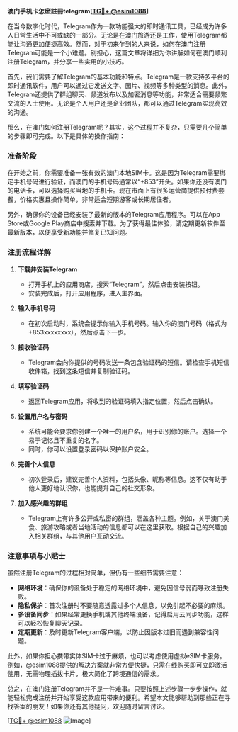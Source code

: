 **澳门手机卡怎麽註冊telegram[[TG💪+ @esim1088](https://t.me/s/esim1088)]**

在当今数字化时代，Telegram作为一款功能强大的即时通讯工具，已经成为许多人日常生活中不可或缺的一部分。无论是在澳门旅游还是工作，使用Telegram都能让沟通更加便捷高效。然而，对于初来乍到的人来说，如何在澳门注册Telegram可能是一个小难题。别担心，这篇文章将详细为你讲解如何在澳门顺利注册Telegram，并分享一些实用的小技巧。

首先，我们需要了解Telegram的基本功能和特点。Telegram是一款支持多平台的即时通讯软件，用户可以通过它发送文字、图片、视频等多种类型的消息。此外，Telegram还提供了群组聊天、频道发布以及加密消息等功能，非常适合需要频繁交流的人士使用。无论是个人用户还是企业团队，都可以通过Telegram实现高效的沟通。

那么，在澳门如何注册Telegram呢？其实，这个过程并不复杂，只需要几个简单的步骤即可完成。以下是具体的操作指南：

### 准备阶段

在开始之前，你需要准备一张有效的澳门本地SIM卡。这是因为Telegram需要绑定手机号码进行验证，而澳门的手机号码通常以“+853”开头。如果你还没有澳门的电话卡，可以选择购买当地的手机卡。现在市面上有很多运营商提供预付费套餐，价格实惠且操作简单，非常适合短期游客或长期居住者。

另外，确保你的设备已经安装了最新的版本的Telegram应用程序。可以在App Store或Google Play商店中搜索并下载。为了获得最佳体验，请定期更新软件至最新版本，以便享受新功能并修复已知问题。

### 注册流程详解

1. **下载并安装Telegram**
   - 打开手机上的应用商店，搜索“Telegram”，然后点击安装按钮。
   - 安装完成后，打开应用程序，进入主界面。

2. **输入手机号码**
   - 在初次启动时，系统会提示你输入手机号码。输入你的澳门号码（格式为+853xxxxxxxx），然后点击下一步。

3. **接收验证码**
   - Telegram会向你提供的号码发送一条包含验证码的短信。请检查手机短信收件箱，找到这条短信并复制验证码。

4. **填写验证码**
   - 返回Telegram应用，将收到的验证码填入指定位置，然后点击确认。

5. **设置用户名与密码**
   - 系统可能会要求你创建一个唯一的用户名，用于识别你的账户。选择一个易于记忆且不重复的名字。
   - 同时，你可以设置登录密码以保护账户安全。

6. **完善个人信息**
   - 初次登录后，建议完善个人资料，包括头像、昵称等信息。这不仅有助于他人更好地认识你，也能提升自己的社交形象。

7. **加入感兴趣的群组**
   - Telegram上有许多公开或私密的群组，涵盖各种主题。例如，关于澳门美食、旅游攻略或者当地活动的信息都可以在这里获取。根据自己的兴趣加入相关群组，与其他用户互动交流。

### 注意事项与小贴士

虽然注册Telegram的过程相对简单，但仍有一些细节需要注意：

- **网络环境**：确保你的设备处于稳定的网络环境中，避免因信号弱而导致注册失败。
- **隐私保护**：首次注册时不要随意透露过多个人信息，以免引起不必要的麻烦。
- **多设备同步**：如果经常更换手机或其他终端设备，记得启用云同步功能，这样可以轻松恢复聊天记录。
- **定期更新**：及时更新Telegram客户端，以防止因版本过旧而遇到兼容性问题。

此外，如果你担心携带实体SIM卡过于麻烦，也可以考虑使用虚拟eSIM卡服务。例如，@esim1088提供的解决方案就非常方便快捷，只需在线购买即可立即激活使用，无需物理插拔卡片，极大简化了跨境通信的需求。

总之，在澳门注册Telegram并不是一件难事。只要按照上述步骤一步步操作，就能轻松完成注册并开始享受这款应用带来的便利。希望本文能够帮助到那些正在寻找答案的朋友！如果你还有其他疑问，欢迎随时留言讨论。

[[TG💪+ @esim1088](https://t.me/s/esim1088) ![Image](https://i.postimg.cc/4NQfJmqS/Snipaste-2025-05-13-00-14-12.png)]